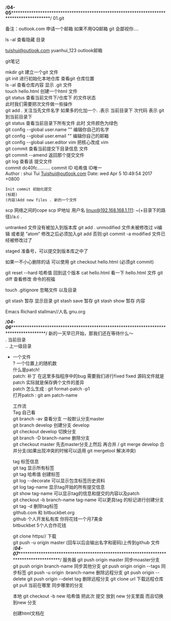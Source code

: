  /****04-05*********************************************************************************************/
01.git

备注：outlook.com 申请一个邮箱
     如果不用QQ邮箱 git 会鄙视你....

ls -al 查看隐藏 目录

tuishui@outlook.com
yuanhui_123
outlook邮箱


git笔记

mkdir git   建立一个git 文件  
git init    进行初始化本地仓库     查看git 仓库位置  
ls -al       查看仓库内容 显示 .git 文件  
touch hello.html     创建一个html 文件  
git status 查看当前文件下/仓库下 的文件状态  
      此时我们需要把次文件做一些操作  
git add .       关注当先文件名字 如果多的化加一个. .表示 当前目录下 次代码 表示 git 到当前目录下  
git status      查看当前目录下所有文件 此时 文件颜色为绿色  
git config --global user.name ""       编辑你自己的名字  
git config --global user.email ""      编辑你自己的邮箱  
git config --global user.editor vim      把核心改成 vim  
git commit         查看当前提交下目录信息 文件  
git commit --amend     返回那个提交文件  
git log  查看该 提交文件  
    commit dc40fc..........    commit ID 哈希值 ID唯一  
    Author : shui Tui <Tuishui@outlook.com>
    Date: wed Apr 5 10:49:54 2017 +0800

    Init commit 初始化提交
    (标题)
    (内容)Add new files . 新的一个文件



scp 网络之间的cope
  scp IP地址 用户名 linux@192.168.168.1.111: ~(+目录下的路径)/a.c .

untranked 文件没有被加入到版本库
 git add .
 unmodified 文件未被修改过
  vi编辑 或者是 ”atom“        修改之后必须加入git add  否则:git commit -a
 modified 文件已经被修改过了

 staged 准备号，可以提交到版本库之中了

 如果一不小心删除的话
 可以使用 git checkout hello.html (必须git commit)

 git reset --hard 哈希值 回到这个版本
  cat hello.html 看一下 hello.html 文件
  git diff  查看修改 命令的祝福

touch .gitignore 忽略文件 以及目录

git stash 暂存 显示目录
 git stash save  暂存
 git stash show  暂存 内容

 Emacs   Richard stallman//人名   gnu.org

 /*****04-06********************************************************************************************/
新的一天早已开始，那我们还在等待什么～  
. 当前目录  
.. 上一级目录  
* 一个文件  
? 一个位置上的随机数  
   什么是patch!  
   patch: 补丁 在这里多指程序中的bug 需要我们进行fixed  fixed 源码文件就是patch 实际就是保存俩个文件的差异  
   patch 怎么生成 : git format-patch  -p1  
   打开patch : git am patch-name  
  
  工作流  
  Tag 自己看  
  git branch -av   查看分支 一般默认分支master  
  git branch develop  创建分支 develop  
  git checkout develop 切换分支  
  git branch -D branch-name 删除分支  
  git checkout master 先去master分支上然后 再合并 / git merge develop 合并分支(如果出现冲突的时候可以适用 git mergetool 解决冲突)  

  tag 标签信息  
  git tag 显示所有标签  
  git tag 哈希值 创建标签  
  git log  --decorate 可以显示包含标签历史资料  
  git log tag-name 显示tag开始的所有提交信息  
  git show tag-name 可以显示tag的信息和提交的内容以及patch  
  git checkout -b branch-name tag-name 可以更具tag 的标记进行创建分支  
  git tag -d <tagname> 删除tag标签  
     github.com 和 bitbuckbet.org  
       github 个人开发私有库 你将花钱一个月7美金  
       bitbuckbet 5个人合作花钱  
  
  git clone https// 下载  
  git push -u origin master (回车以后会输出名字和密码)上传到github 文件  
 /*****04-07********************************************************************************************/
  服务器
  git push origin master 同步moaster分支
  git push origin branch-name 同步其他分支
  git push origin origin --tags 同步标签
  git push -u origin :branch-name 删除远程分支
  git push origin --delete <branchName>
  git push origin --delet tag <tagname>删除远程分支
  git clone url 下载远程仓库
  git pull 当前在哪里 同步哪里的分支

  本地
  git checkout -b new 哈希值     把此次 提交 放到 new 分支里面 而且切换到new 分支

  创建html文档在
